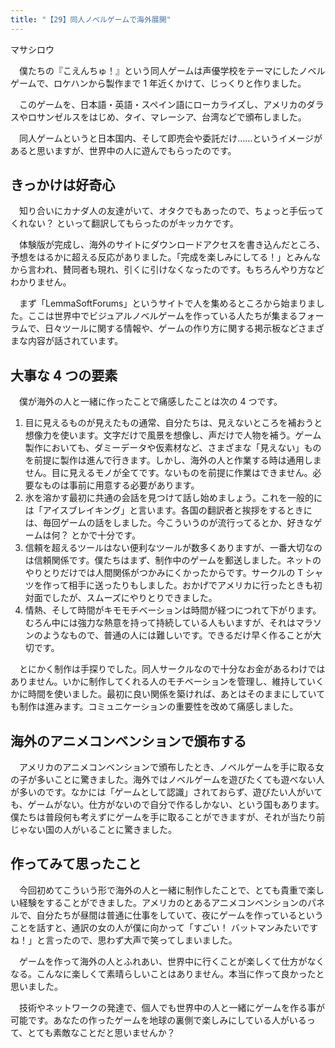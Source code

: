 ```yaml
---
title: "【29】同人ノベルゲームで海外展開"
---
```



マサシロウ


　僕たちの『こえんちゅ！』という同人ゲームは声優学校をテーマにしたノベルゲームで、ロケハンから製作まで 1 年近くかけて、じっくりと作りました。

　このゲームを、日本語・英語・スペイン語にローカライズし、アメリカのダラスやロサンゼルスをはじめ、タイ、マレーシア、台湾などで頒布しました。

　同人ゲームというと日本国内、そして即売会や委託だけ……というイメージがあると思いますが、世界中の人に遊んでもらったのです。

## きっかけは好奇心

　知り合いにカナダ人の友達がいて、オタクでもあったので、ちょっと手伝ってくれない？ といって翻訳してもらったのがキッカケです。

　体験版が完成し、海外のサイトにダウンロードアクセスを書き込んだところ、予想をはるかに超える反応がありました。「完成を楽しみにしてる！」とみんなから言われ、賛同者も現れ、引くに引けなくなったのです。もちろんやり方などわかりません。

　まず「LemmaSoftForums」というサイトで人を集めるところから始まりました。ここは世界中でビジュアルノベルゲームを作っている人たちが集まるフォーラムで、日々ツールに関する情報や、ゲームの作り方に関する掲示板などさまざまな内容が話されています。

## 大事な 4 つの要素

　僕が海外の人と一緒に作ったことで痛感したことは次の 4 つです。

1.  目に見えるものが見えたもの通常、自分たちは、見えないところを補おうと想像力を使います。文字だけで風景を想像し、声だけで人物を補う。ゲーム製作においても、ダミーデータや仮素材など、さまざまな「見えない」ものを前提に製作は進んで行きます。しかし、海外の人と作業する時は通用しません。目に見えるモノが全てです。ないものを前提に作業はできません。必要なものは事前に用意する必要があります。
2.  氷を溶かす最初に共通の会話を見つけて話し始めましょう。これを一般的には「アイスブレイキング」と言います。各国の翻訳者と挨拶をするときには、毎回ゲームの話をしました。今こういうのが流行ってるとか、好きなゲームは何？ とかで十分です。
3.  信頼を超えるツールはない便利なツールが数多くありますが、一番大切なのは信頼関係です。僕たちはまず、制作中のゲームを郵送しました。ネットのやりとりだけでは人間関係がつかみにくかったからです。サークルの T シャツを作って相手に送ったりもしました。おかげでアメリカに行ったときも初対面でしたが、スムーズにやりとりできました。
4.  情熱、そして時間がキモモチベーションは時間が経つにつれて下がります。むろん中には強力な熱意を持って持続している人もいますが、それはマラソンのようなもので、普通の人には難しいです。できるだけ早く作ることが大切です。

　とにかく制作は手探りでした。同人サークルなので十分なお金があるわけではありません。いかに制作してくれる人のモチベーションを管理し、維持していくかに時間を使いました。最初に良い関係を築ければ、あとはそのままにしていても制作は進みます。コミュニケーションの重要性を改めて痛感しました。

## 海外のアニメコンベンションで頒布する

　アメリカのアニメコンベンションで頒布したとき、ノベルゲームを手に取る女の子が多いことに驚きました。海外ではノベルゲームを遊びたくても遊べない人が多いのです。なかには「ゲームとして認識」されておらず、遊びたい人がいても、ゲームがない。仕方がないので自分で作るしかない、という国もあります。僕たちは普段何も考えずにゲームを手に取ることができますが、それが当たり前じゃない国の人がいることに驚きました。

## 作ってみて思ったこと

　今回初めてこういう形で海外の人と一緒に制作したことで、とても貴重で楽しい経験をすることができました。アメリカのとあるアニメコンベンションのパネルで、自分たちが昼間は普通に仕事をしていて、夜にゲームを作っているということを話すと、通訳の女の人が僕に向かって「すごい！ バットマンみたいですね！」と言ったので、思わず大声で笑ってしまいました。

　ゲームを作って海外の人とふれあい、世界中に行くことが楽しくて仕方がなくなる。こんなに楽しくて素晴らしいことはありません。本当に作って良かったと思いました。

　技術やネットワークの発達で、個人でも世界中の人と一緒にゲームを作る事が可能です。あなたの作ったゲームを地球の裏側で楽しみにしている人がいるって、とても素敵なことだと思いませんか？
